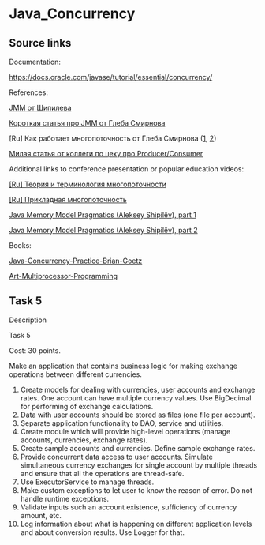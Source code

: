 # Java_Concurrency

## Source links

Documentation:

https://docs.oracle.com/javase/tutorial/essential/concurrency/

References:

<a href="https://shipilev.net/blog/2014/jmm-pragmatics/">JMM от Шипилева</a>

<a href="https://habr.com/post/133981/">Короткая статья про JMM от Глеба Смирнова</a>

[Ru] Как работает многопоточность от Глеба Смирнова (<a href="https://habr.com/post/143237/">1</a>, <a href="https://habr.com/post/209128/">2</a>)

<a href="https://habr.com/post/352374/">Милая статья от коллеги по цеху про Producer/Consumer</a>

Additional links to conference presentation or popular education videos:

<a href="https://www.youtube.com/watch?v=mf4lC6TpclM">[Ru] Теория и терминология многопоточности</a>

<a href="https://www.youtube.com/watch?v=8piqauDj2yo">[Ru] Прикладная многопоточность</a>

<a href="https://www.youtube.com/watch?v=noDnSV7NCtw">Java Memory Model Pragmatics (Aleksey Shipilёv), part 1</a>

<a href="https://www.youtube.com/watch?v=Ky1_5mabd18">Java Memory Model Pragmatics (Aleksey Shipilёv), part 2</a>

Books:

<a href="https://www.amazon.com/Java-Concurrency-Practice-Brian-Goetz/dp/0321349601">Java-Concurrency-Practice-Brian-Goetz</a>

<a href="https://www.amazon.com/Art-Multiprocessor-Programming-Revised-Reprint/dp/0123973376">Art-Multiprocessor-Programming</a>

## Task 5

Description

Task 5

Cost: 30 points.

Make an application that contains business logic for making exchange operations between different currencies.

1. Create models for dealing with currencies, user accounts and exchange rates. One account can have multiple currency values. Use BigDecimal for performing of exchange calculations.
2. Data with user accounts should be stored as files (one file per account).
3. Separate application functionality to DAO, service and utilities.
4. Create module which will provide high-level operations (manage accounts, currencies, exchange rates).
5. Create sample accounts and currencies. Define sample exchange rates.
6. Provide concurrent data access to user accounts. Simulate simultaneous currency exchanges for single account by multiple threads and ensure that all the operations are thread-safe.
7. Use ExecutorService to manage threads.
8. Make custom exceptions to let user to know the reason of error. Do not handle runtime exceptions.
9. Validate inputs such an account existence, sufficiency of currency amount, etc.
10. Log information about what is happening on different application levels and about conversion results. Use Logger for that.